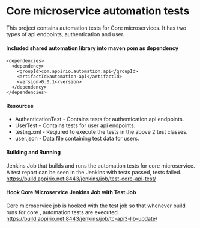 # Core microservice automation tests

This project contains automation tests for Core microservices. It has two types of api endpoints, authentication and user.

#### Included shared automation library into maven pom as dependency
  
    <dependencies>
      <dependency>
        <groupId>com.appirio.automation.api</groupId>
        <artifactId>automation-api</artifactId>
        <version>0.0.1</version>
      </dependency>
    </dependencies>



#### Resources

 - AuthenticationTest - Contains tests for authentication api endpoints.
 - UserTest - Contains tests for user api endpoints.
 - testng.xml - Reqiured to execute the tests in the above 2 test classes.
 - user.json - Data file containing test data for users.
 
 
#### Building and Running
 Jenkins Job that builds and runs the automation tests for core microservice. A test report can be seen in the Jenkins 
 with tests passed, tests failed.
https://build.appirio.net:8443/jenkins/job/test-core-api-test/


#### Hook Core Microservice Jenkins Job with Test Job
Core microservice job is hooked with the test job so that whenever build runs for core , automation tests 
are executed. 
https://build.appirio.net:8443/jenkins/job/tc-api3-lib-update/
